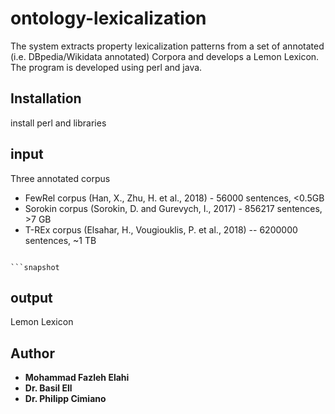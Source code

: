 
ontology-lexicalization
================================
The system extracts property lexicalization patterns from a set of annotated (i.e. DBpedia/Wikidata annotated) Corpora and develops a Lemon Lexicon. The program is developed using perl and java.

Installation
------------
install perl and libraries

input
------------
Three annotated corpus
* FewRel corpus (Han, X., Zhu, H. et al., 2018) - 56000 sentences, <0.5GB
* Sorokin corpus (Sorokin, D. and Gurevych, I., 2017)  - 856217 sentences, >7 GB
* T-REx corpus (Elsahar, H., Vougiouklis, P. et al., 2018) -- 6200000 sentences, ~1 TB
```

```snapshot

```
output
------------
Lemon Lexicon


## Author
* **Mohammad Fazleh Elahi**
* **Dr. Basil Ell**
* **Dr. Philipp Cimiano**
